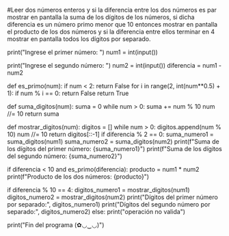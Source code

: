 #Leer dos números enteros y si la diferencia entre los dos números es par mostrar en pantalla la suma de los dígitos de los números, si dicha diferencia es un número primo menor que 10 entonces mostrar en pantalla el producto de los dos números y si la diferencia entre ellos terminar en 4 mostrar en pantalla todos los dígitos por separado.


print("Ingrese el primer número: ")
num1 = int(input())

print("Ingrese el segundo número: ")
num2 = int(input())
diferencia = num1 - num2

def es_primo(num):
  if num < 2:
      return False
  for i in range(2, int(num**0.5) + 1):
      if num % i == 0:
          return False
  return True

def suma_digitos(num):
  suma = 0
  while num > 0:
      suma += num % 10
      num //= 10
  return suma

def mostrar_digitos(num):
  digitos = []
  while num > 0:
      digitos.append(num % 10)
      num //= 10
  return digitos[::-1]
if diferencia % 2 == 0:
  suma_numero1 = suma_digitos(num1)
  suma_numero2 = suma_digitos(num2)
  print(f"Suma de los dígitos del primer número: {suma_numero1}")
  print(f"Suma de los dígitos del segundo número: {suma_numero2}")


if diferencia < 10 and es_primo(diferencia):
  producto = num1 * num2
  print(f"Producto de los dos números: {producto}")

if diferencia % 10 == 4:
  digitos_numero1 = mostrar_digitos(num1)
  digitos_numero2 = mostrar_digitos(num2)
  print("Dígitos del primer número por separado:", digitos_numero1)
  print("Dígitos del segundo número por separado:", digitos_numero2)
else:
    print("operación no valida")

print("Fin del programa (✿◡‿◡)")


